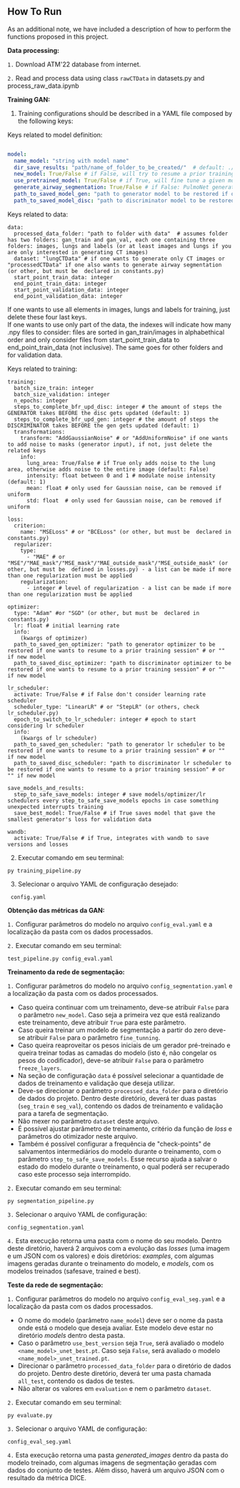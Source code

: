 ## How To Run

As an additional note, we have included a description of how to perform the functions proposed in this project.

**Data processing:**

`1.` Download ATM'22 database from internet.

`2.` Read and process data using class `rawCTData` in datasets.py and process_raw_data.ipynb


**Training GAN:**

1. Training configurations should be described in a YAML file composed by the following keys:

Keys related to model definition:
```yaml

model:
  name_model: "string with model name"
  dir_save_results: "path/name_of_folder_to_be_created/"  # default: ./name_model/
  new_model: True/False # if False, will try to resume a prior training session and restore models,  optimizers and lr_schedulers (default: True)
  use_pretrained_model: True/False # if True, will fine tune a given model (if that's the case new_model should be True) (default: False)
  generate_airway_segmentation: True/False # if False: PulmoNet generates only CT images, if True: tries to genrate both CT images and airway segmentation (default: False)
  path_to_saved_model_gen: "path to generator model to be restored if one wants to resume to a prior training session or one wants to fine tune" # or "" if new model
  path_to_saved_model_disc: "path to discriminator model to be restored if one wants to resume to a prior training session or one wants to fine tune" # or "" if new model
```

Keys related to data:
```
data:
  processed_data_folder: "path to folder with data"  # assumes folder has two folders: gan_train and gan_val, each one containing three folders: images, lungs and labels (or at least images and lungs if you are only interested in generating CT images)
  dataset: "lungCTData" # if one wants to generate only CT images or "processedCTData" if one also wants to generate airway segmentation (or other, but must be  declared in constants.py)
  start_point_train_data: integer 
  end_point_train_data: integer
  start_point_validation_data: integer
  end_point_validation_data: integer
```
If one wants to use all elements in images, lungs and labels for training, just delete these four last keys.  
If one wants to use only part of the data, the indexes will indicate how many .npy files to consider: files are sorted in gan_train/images in alphabethical order and only consider files from start_point_train_data to end_point_train_data (not inclusive). The same goes for other folders and for validation data.

Keys related to training:
```
training:
  batch_size_train: integer
  batch_size_validation: integer
  n_epochs: integer
  steps_to_complete_bfr_upd_disc: integer # the amount of steps the GENERATOR takes BEFORE the disc gets updated (default: 1)
  steps_to_complete_bfr_upd_gen: integer # the amount of steps the DISCRIMINATOR takes BEFORE the gen gets updated (default: 1)
  transformations: 
    transform: "AddGaussianNoise" # or "AddUniformNoise" if one wants to add noise to masks (generator input), if not, just delete the related keys
    info:
      lung_area: True/False # if True only adds noise to the lung area, otherwise adds noise to the entire image (default: False)
      intensity: float between 0 and 1 # modulate noise intensity (default: 1)
      mean: float # only used for Gaussian noise, can be removed if uniform 
      std: float  # only used for Gaussian noise, can be removed if uniform

loss: 
  criterion: 
    name: "MSELoss" # or "BCELoss" (or other, but must be  declared in constants.py)
  regularizer:
    type:
      - "MAE" # or "MSE"/"MAE_mask"/"MSE_mask"/"MAE_outside_mask"/"MSE_outside_mask" (or other, but must be  defined in losses.py) - a list can be made if more than one regularization must be applied
    regularization:
      - integer # level of regularization - a list can be made if more than one regularization must be applied
    
optimizer:
  type: "Adam" #or "SGD" (or other, but must be  declared in constants.py)
  lr: float # initial learning rate
  info:
    (kwargs of optimizer)
  path_to_saved_gen_optimizer: "path to generator optimizer to be restored if one wants to resume to a prior training session" # or "" if new model
  path_to_saved_disc_optimizer: "path to discriminator optimizer to be restored if one wants to resume to a prior training session" # or "" if new model

lr_scheduler:
  activate: True/False # if False don't consider learning rate scheduler
  scheduler_type: "LinearLR" # or "StepLR" (or others, check lr_scheduler.py)
  epoch_to_switch_to_lr_scheduler: integer # epoch to start considering lr scheduler
  info:
    (kwargs of lr scheduler)
  path_to_saved_gen_scheduler: "path to generator lr scheduler to be restored if one wants to resume to a prior training session" # or "" if new model
  path_to_saved_disc_scheduler: "path to discriminator lr scheduler to be restored if one wants to resume to a prior training session" # or "" if new model

save_models_and_results:
  step_to_safe_save_models: integer # save models/optimizer/lr schedulers every step_to_safe_save_models epochs in case something unexpected interrupts training
  save_best_model: True/False # if True saves model that gave the smallest generator's loss for validation data

wandb:
  activate: True/False # if True, integrates with wandb to save versions and losses
```

2. Executar comando em seu terminal:

```
py training_pipeline.py
```

3. Selecionar o arquivo YAML de configuração desejado:

```
 config.yaml
```

**Obtenção das métricas da GAN:**

`1.` Configurar parâmetros do modelo no arquivo `config_eval.yaml` e a localização da pasta com os dados processados.

`2.` Executar comando em seu terminal:

```
test_pipeline.py config_eval.yaml
```

**Treinamento da rede de segmentação:**

`1.` Configurar parâmetros do modelo no arquivo `config_segmentation.yaml` e a localização da pasta com os dados processados.
- Caso queira continuar com um treinamento, deve-se atribuir `False` para o parâmetro `new_model`. Caso seja a primeira vez que está realizando este treinamento, deve atribuir `True` para este parâmetro.
- Caso queira treinar um modelo de segmentação a partir do zero deve-se atribuir `False` para o parâmetro `fine_tunning`.
- Caso queira reaproveitar os pesos iniciais de um gerador pré-treinado e queira treinar todas as camadas do modelo (isto é, não congelar os pesos do codificador), deve-se atribuir `False` para o parâmetro `freeze_layers`.
- Na seção de configuração `data` é possível selecionar a quantidade de dados de treinamento e validação que deseja utilizar.
- Deve-se direcionar o parâmetro `processed_data_folder` para o diretório de dados do projeto. Dentro deste diretório, deverá ter duas pastas (`seg_train` e `seg_val`), contendo os dados de treinamento e validação para a tarefa de segmentação.
- Não mexer no parâmetro `dataset` deste arquivo.
- É possível ajustar parâmetro de treinamento, critério da função de *loss* e parâmetros do otimizador neste arquivo.
- Também é possível configurar a frequência de "check-points" de salvamentos intermediários do modelo durante o treinamento, com o parâmetro `step_to_safe_save_models`. Esse recurso ajuda a salvar o estado do modelo durante o treinamento, o qual poderá ser recuperado caso este processo seja interrompido.

`2.` Executar comando em seu terminal:

```
py segmentation_pipeline.py
```

`3.` Selecionar o arquivo YAML de configuração:

```
config_segmentation.yaml
```

`4.` Esta execução retorna uma pasta com o nome do seu modelo. Dentro deste diretório, haverá 2 arquivos com a evolução das *losses* (uma imagem e um JSON com os valores) e dois diretórios: *examples*, com algumas imagens geradas durante o treinamento do modelo, e *models*, com os modelos treinados (safesave, trained e best).

**Teste da rede de segmentação:**

`1.` Configurar parâmetros do modelo no arquivo `config_eval_seg.yaml` e a localização da pasta com os dados processados.
- O nome do modelo (parâmetro `name_model`) deve ser o nome da pasta onde está o modelo que deseja avaliar. Este modelo deve estar no diretório *models* dentro desta pasta.
- Caso o parâmetro `use_best_version` seja `True`, será avaliado o modelo `<name_model>_unet_best.pt`. Caso seja `False`, será avaliado o modelo `<name_model>_unet_trained.pt`.
- Direcionar o parâmetro `processed_data_folder` para o diretório de dados do projeto. Dentro deste diretório, deverá ter uma pasta chamada `all_test`, contendo os dados de testes.
- Não alterar os valores em `evaluation` e nem o parâmetro `dataset`.

`2.` Executar comando em seu terminal:

```
py evaluate.py
```

`3.` Selecionar o arquivo YAML de configuração:

```
config_eval_seg.yaml
```

`4.` Esta execução retorna uma pasta *generated_images* dentro da pasta do modelo treinado, com algumas imagens de segmentação geradas com dados do conjunto de testes. Além disso, haverá um arquivo JSON com o resultado da métrica DICE.
